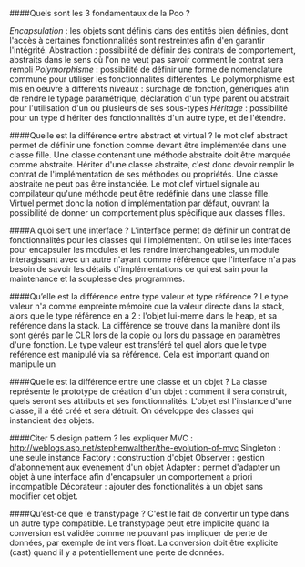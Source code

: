 ####Quels sont les 3 fondamentaux de la Poo ?

*Encapsulation* : les objets sont définis dans des entités bien définies, dont l'accès à certaines fonctionnalités sont restreintes afin d'en garantir l'intégrité.
Abstraction : possibilité de définir des contrats de comportement, abstraits dans le sens où l'on ne veut pas savoir comment le contrat sera rempli
*Polymorphisme* : possibilité de définir une forme de nomenclature commune pour utiliser les fonctionnalités différentes. Le polymorphisme est mis en oeuvre à différents niveaux : surchage de fonction, génériques afin de rendre le typage paramétrique, déclaration d'un type parent ou abstrait pour l'utilisation d'un ou plusieurs de ses sous-types
*Héritage* : possibilité pour un type d'hériter des fonctionnalités d'un autre type, et de l'étendre.



####Quelle est la différence entre abstract et virtual ?
le mot clef abstract permet de définir une fonction comme devant être implémentée dans une classe fille. Une classe contenant une méthode abstraite doit être marquée comme abstraite. Hériter d'une classe abstraite, c'est donc devoir remplir le contrat de l'implémentation de ses méthodes ou propriétés. Une classe abstraite ne peut pas être instanciée.
Le mot clef virtuel signale au compilateur qu'une méthode peut être redéfinie dans une classe fille. Virtuel permet donc la notion d'implémentation par défaut, ouvrant la possibilité de donner un comportement plus spécifique aux classes filles.

####A quoi sert une interface ?
L'interface permet de définir un contrat de fonctionnalités pour les classes qui l'implémentent. On utilise les interfaces pour encapsuler les modules et les rendre interchangeables, un module interagissant avec un autre n'ayant comme référence que l'interface n'a pas besoin de savoir les détails d'implémentations ce qui est sain pour la maintenance et la souplesse des programmes.

####Qu’elle est la différence entre type valeur et type référence ?
Le type valeur n'a comme empreinte mémoire que la valeur directe dans la stack, alors que le type référence en a 2 : l'objet lui-meme dans le heap, et sa référence dans la stack.
La différence se trouve dans la manière dont ils sont gérés par le CLR lors de la copie ou lors du passage en paramètres d'une fonction. Le type valeur est transféré tel quel alors que le type référence est manipulé via sa référence. Cela est important quand on manipule un 

####Quelle est la différence entre une classe et un objet ?
La classe représente le prototype de création d'un objet : comment il sera construit, quels seront ses attributs et ses fonctionnalités. L'objet est l'instance d'une classe, il a été créé et sera détruit. On développe des classes qui instancient des objets.


####Citer 5 design pattern ? les expliquer
MVC : http://weblogs.asp.net/stephenwalther/the-evolution-of-mvc
Singleton : une seule instance
Factory : construction d'objet
Observer : gestion d'abonnement aux evenement d'un objet
Adapter : permet d'adapter un objet à une interface afin d'encapsuler un comportement a priori incompatible
Décorateur : ajouter des fonctionalités à un objet sans modifier cet objet.

####Qu’est-ce que le transtypage ?
C'est le fait de convertir un type dans un autre type compatible. Le transtypage peut etre implicite quand la conversion est validée comme ne pouvant pas impliquer de perte de données, par exemple de int vers float.
La conversion doit être explicite (cast) quand il y a potentiellement une perte de données.
